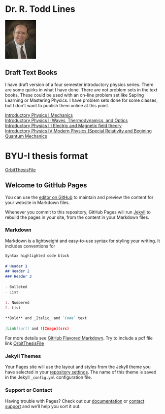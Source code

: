 
# Dr. R. Todd Lines
<img src="RTLsmall.jpg" alt="photo" width="100"/>

## Draft Text Books
I have draft version of a four semester introductory physics series.  There are some quirks in what I have done. There are not problem sets in the text books.  These could be used with an on-line problem set like Sapling Learning or Mastering Physics.  I have problem sets done for some classes, but I don't want to publish them online at this point.

[Introductory Physics I Mechanics](https://rtlines.github.io/PH121_Text_Book_0.31071.pdf)
<br />
[Introductory Physics II Waves, Thermodynamics, and Optics](https://rtlines.github.io/ph123_text_book.v0.52.pdf)
<br />
[Introductory Physics III Electric and Magnetic field theory](https://rtlines.github.io/Lecture_Notes_PH-220.pdf)
<br />
[Introductory Physics IV Modern Physics (Special Relativity and Begining Quantum Mechanics](https://rtlines.github.io/lecture_notesph279.pdf)
<br />



# BYU-I thesis format
[OrbitThesisFile](https://rtlines.github.io/ThesisOrbit.pdf)
## Welcome to GitHub Pages

You can use the [editor on GitHub](https://github.com/rtlines/rtlines.github.io/edit/master/README.md) to maintain and preview the content for your website in Markdown files.

Whenever you commit to this repository, GitHub Pages will run [Jekyll](https://jekyllrb.com/) to rebuild the pages in your site, from the content in your Markdown files.

### Markdown

Markdown is a lightweight and easy-to-use syntax for styling your writing. It includes conventions for

```markdown
Syntax highlighted code block

# Header 1
## Header 2
### Header 3

- Bulleted
- List

1. Numbered
2. List

**Bold** and _Italic_ and `Code` text

[Link](url) and ![Image](src)
```

For more details see [GitHub Flavored Markdown](https://guides.github.com/features/mastering-markdown/).
Try to include a pdf file link [OrbitThesisFile](https://rtlines.github.io/ThesisOrbit.pdf)
### Jekyll Themes

Your Pages site will use the layout and styles from the Jekyll theme you have selected in your [repository settings](https://github.com/rtlines/rtlines.github.io/settings). The name of this theme is saved in the Jekyll `_config.yml` configuration file.

### Support or Contact

Having trouble with Pages? Check out our [documentation](https://help.github.com/categories/github-pages-basics/) or [contact support](https://github.com/contact) and we’ll help you sort it out.
